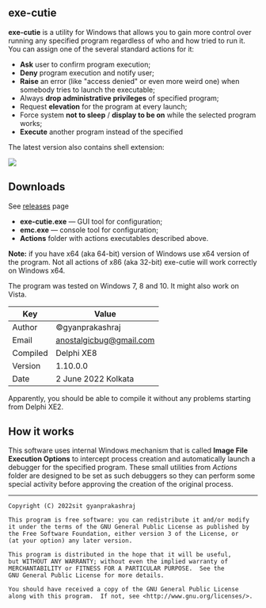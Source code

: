 ﻿## exe-cutie

**exe-cutie** is a utility for Windows that allows you to gain more
control over running any specified program regardless of who and how tried to
run it. You can assign one of the several standard actions for it:

 - **Ask** user to confirm program execution;
 - **Deny** program execution and notify user;
 - **Raise** an error (like "access denied" or even more weird one) when somebody tries to launch the executable;
 - Always **drop administrative privileges** of specified program;
 - Request **elevation** for the program at every launch;
 - Force system **not to sleep** / **display to be on** while the selected program works;
 - **Execute** another program instead of the specified

The latest version also contains shell extension:

![](https://user-images.githubusercontent.com/30962924/46580600-a3ca8680-ca30-11e8-953d-ddffb3cfe4dc.png)

## Downloads

See [releases](https://github.com/gyanprakashraj/exe-cutie/releases) page

 - **exe-cutie.exe** — GUI tool for configuration;
 - **emc.exe** — console tool for configuration;
 - **Actions** folder with actions executables described above.

**Note:** if you have x64 (aka 64-bit) version of Windows use x64 version of the program.
Not all actions of x86 (aka 32-bit) exe-cutie will work correctly on Windows x64.

The program was tested on Windows 7, 8 and 10. It might also work on Vista.

Key        | Value
---------- | -----
Author     | ©gyanprakashraj
Email      | anostalgicbug@gmail.com
Compiled   | Delphi XE8
Version    | 1.10.0.0
Date       | 2 June 2022 Kolkata

Apparently, you should be able to compile it without any problems starting from
Delphi XE2.

## How it works

This software uses internal Windows mechanism that is called **Image File
Execution Options** to intercept process creation and automatically launch a
debugger for the specified program. These small utilities from *Actions* folder
are designed to be set as such debuggers so they can perform some special activity
before approving the creation of the original process.

------------------------------------------------------------------------------

    Copyright (C) 2022sit gyanprakashraj

    This program is free software: you can redistribute it and/or modify
    it under the terms of the GNU General Public License as published by
    the Free Software Foundation, either version 3 of the License, or
    (at your option) any later version.

    This program is distributed in the hope that it will be useful,
    but WITHOUT ANY WARRANTY; without even the implied warranty of
    MERCHANTABILITY or FITNESS FOR A PARTICULAR PURPOSE.  See the
    GNU General Public License for more details.

    You should have received a copy of the GNU General Public License
    along with this program.  If not, see <http://www.gnu.org/licenses/>.

